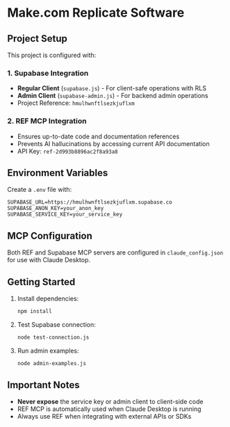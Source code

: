 # Make.com Replicate Software

## Project Setup

This project is configured with:

### 1. Supabase Integration
- **Regular Client** (`supabase.js`) - For client-safe operations with RLS
- **Admin Client** (`supabase-admin.js`) - For backend admin operations
- Project Reference: `hmulhwnftlsezkjuflxm`

### 2. REF MCP Integration
- Ensures up-to-date code and documentation references
- Prevents AI hallucinations by accessing current API documentation
- API Key: `ref-2d993b8896ac2f8a93a8`

## Environment Variables

Create a `.env` file with:
```
SUPABASE_URL=https://hmulhwnftlsezkjuflxm.supabase.co
SUPABASE_ANON_KEY=your_anon_key
SUPABASE_SERVICE_KEY=your_service_key
```

## MCP Configuration

Both REF and Supabase MCP servers are configured in `claude_config.json` for use with Claude Desktop.

## Getting Started

1. Install dependencies:
   ```bash
   npm install
   ```

2. Test Supabase connection:
   ```bash
   node test-connection.js
   ```

3. Run admin examples:
   ```bash
   node admin-examples.js
   ```

## Important Notes

- **Never expose** the service key or admin client to client-side code
- REF MCP is automatically used when Claude Desktop is running
- Always use REF when integrating with external APIs or SDKs
